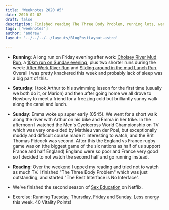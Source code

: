```yaml
---
title: 'Weeknotes 2020 #5'
date: 2020-02-02
draft: false
description: Finished reading The Three Body Problem, running lots, went to Newbury
tags: ['weeknotes']
author: 'andrew'
layout: '../../../../layouts/BlogPostLayout.astro'

---
```

- **Running**: A long run on Friday evening after work: [Cholsey River Mud Run](https://www.strava.com/activities/3059652396), a [10km run on Sunday evening](https://www.strava.com/activities/3066132923), plus two shorter runs during the week: [After Work River Run](https://www.strava.com/activities/3056824308) and [Sliding around in the mud Lunch Run](https://www.strava.com/activities/3050560327). Overall I was pretty knackered this week and probably lack of sleep was a big part of this.

- **Saturday**: I took Arthur to his swimming lesson for the first time (usually we both do it, or Marion) and then after going home we all drove to Newbury to meet a friend for a freezing cold but brilliantly sunny walk along the canal and lunch.

- **Sunday**: Emma woke up super early (0545). We went for a short walk along the river with Arthur on his bike and Emma in her trike. In the afternoon I watched the Men's Cyclocross World Championship on TV which was very one-sided by Mathieu van der Poel, but exceptionally muddy and difficult course made it interesting to watch, and the Brit Thomas Pidcock was second. After this the England vs France rugby game was on (the biggest game of the six nations as half of us support France and half England) England were so poor and France very good so I decided to not watch the second half and go running instead.

- **Reading**: Over the weekend I upped my reading and tried not to watch as much TV. I finished "The Three Body Problem" which was just outstanding, and started "The Best Interface is No Interface".

- We've finished the second season of [Sex Education](https://www.netflix.com/title/80197526) on Netflix.

- Exercise: Running Tuesday, Thursday, Friday and Sunday. Less energy this week. 40 Vitality Points!

